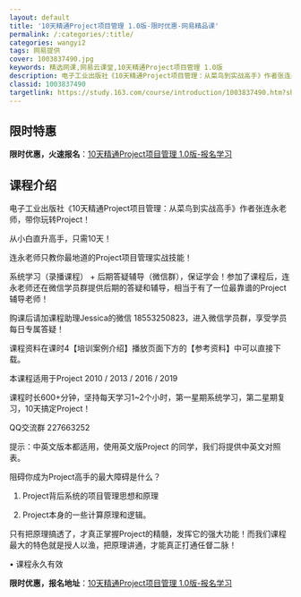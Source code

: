 ```yaml
---
layout: default
title: '10天精通Project项目管理 1.0版-限时优惠-网易精品课'
permalink: /:categories/:title/
categories: wangyi2
tags: 网易提供
cover: 1003837490.jpg
keywords: 精选网课,网易云课堂,10天精通Project项目管理 1.0版
description: 电子工业出版社《10天精通Project项目管理：从菜鸟到实战高手》作者张连永老师，带你玩转Project！从小白直升高
classid: 1003837490
targetlink: https://study.163.com/course/introduction/1003837490.htm?share=1&shareId=1025206652&utm_campaign=share&utm_medium=iphoneShare&utm_source=&utm_u=1025206652
---
```


## 限时特惠

**限时优惠，火速报名**：[10天精通Project项目管理 1.0版-报名学习](https://study.163.com/course/introduction/1003837490.htm?share=1&shareId=1025206652&utm_campaign=share&utm_medium=iphoneShare&utm_source=&utm_u=1025206652)

## 课程介绍

电子工业出版社《10天精通Project项目管理：从菜鸟到实战高手》作者张连永老师，带你玩转Project！

从小白直升高手，只需10天！

连永老师只教你最地道的Project项目管理实战技能！



系统学习（录播课程） + 后期答疑辅导（微信群），保证学会！参加了课程后，连永老师还在微信学员群提供后期的答疑和辅导，相当于有了一位最靠谱的Project辅导老师！

购课后请加课程助理Jessica的微信 18553250823，进入微信学员群，享受学员每日专属答疑！

课程资料在课时4【培训案例介绍】播放页面下方的【参考资料】中可以直接下载。



本课程适用于Project 2010 / 2013 / 2016 / 2019

课程时长600+分钟，坚持每天学习1~2个小时，第一星期系统学习，第二星期复习，10天搞定Project！



QQ交流群 227663252

提示：中英文版本都适用，使用英文版Project 的同学，我们将提供中英文对照表。



阻碍你成为Project高手的最大障碍是什么？

1. Project背后系统的项目管理思想和原理

2. Project本身的一些计算原理和逻辑。

只有把原理搞透了，才真正掌握Project的精髓，发挥它的强大功能！而我们课程最大的特色就是授人以渔，把原理讲通，才能真正打通任督二脉！



•	课程永久有效

**限时优惠，报名地址**：[10天精通Project项目管理 1.0版-报名学习](https://study.163.com/course/introduction/1003837490.htm?share=1&shareId=1025206652&utm_campaign=share&utm_medium=iphoneShare&utm_source=&utm_u=1025206652)


